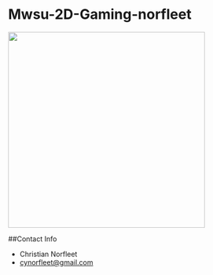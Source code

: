 # Mwsu-2D-Gaming-norfleet

<img src="https://scontent-sea1-1.xx.fbcdn.net/t31.0-8/1655423_10152330810572673_1775056118_o.jpg" width="400" height="400" />

##Contact Info
- Christian Norfleet
- cynorfleet@gmail.com
